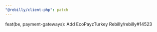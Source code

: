 ```yaml
---
"@rebilly/client-php": patch
---
```


feat(be, payment-gateways): Add EcoPayzTurkey Rebilly/rebilly#14523
